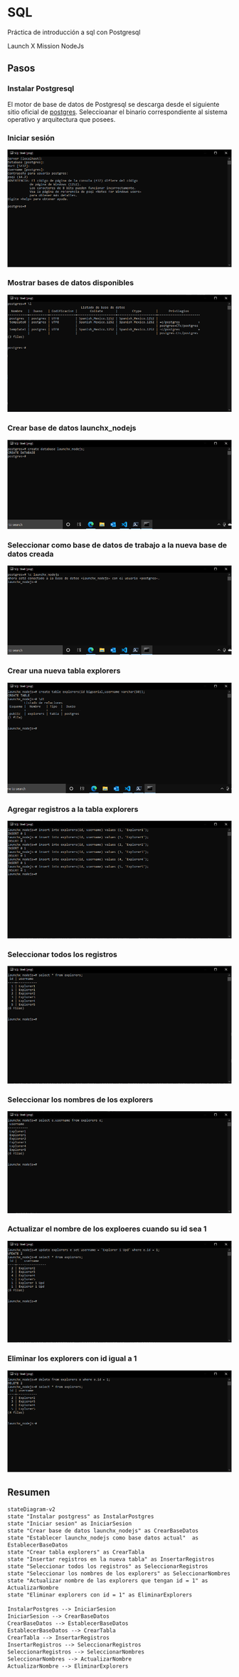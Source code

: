 # SQL

Práctica de introducción a sql con Postgresql

Launch X Mission NodeJs

## Pasos

### Instalar Postgresql

El motor de base de datos de Postgresql se descarga desde el siguiente sitio oficial de [postgres](https://www.postgresql.org/download). Seleccioanar el binario correspondiente al sistema operativo y arquitectura que posees.

### Iniciar sesión
![login](/login.PNG)

### Mostrar bases de datos disponibles
![Bases Datos](/ListadoBaseDatos.PNG)

### Crear base de datos launchx_nodejs
![Crear base datos launchx_nodejs](/CreacionBaseDatos.PNG)

### Seleccionar como base de datos de trabajo a la nueva base de datos creada
![Seleccionar launchx_nodejs](/ConexionNuevaBaseDatos.PNG)

### Crear una nueva tabla explorers
![Crear nueva tabla explorers](/CrearTabla.PNG)

### Agregar registros a la tabla explorers
![Insertar registros en la tabla explorers](/InsertarDatosTabla.PNG)

### Seleccionar todos los registros
![Seleccionar todos los registros](/SeleccionarDatosInsertados.PNG)

### Seleccionar los nombres de los explorers
![Seleccionar nombres de los exploeres](/SeleccionarNombresInsertados.PNG)

### Actualizar el nombre de los exploeres cuando su id sea 1
![Actulizar nombre explorers](/ActualizarNombre.PNG)

### Eliminar los explorers con id igual a 1
![Eliminar explorers](/EliminarRegistro.PNG)


## Resumen

```mermaid
stateDiagram-v2
state "Instalar postgress" as InstalarPostgres
state "Iniciar sesion" as IniciarSesion
state "Crear base de datos launchx_nodejs" as CrearBaseDatos
state "Establecer launchx_nodejs como base datos actual"  as EstablecerBaseDatos
state "Crear tabla explorers" as CrearTabla
state "Insertar registros en la nueva tabla" as InsertarRegistros
state "Seleccionar todos los registros" as SeleccionarRegistros
state "Seleccionar los nombres de los explorers" as SeleccionarNombres
state "Actualizar nombre de las explorers que tengan id = 1" as ActualizarNombre
state "Eliminar explorers con id = 1" as EliminarExplorers

InstalarPostgres --> IniciarSesion
IniciarSesion --> CrearBaseDatos
CrearBaseDatos --> EstablecerBaseDatos
EstablecerBaseDatos --> CrearTabla
CrearTabla --> InsertarRegistros
InsertarRegistros --> SeleccionarRegistros
SeleccionarRegistros --> SeleccionarNombres
SeleccionarNombres --> ActualizarNombre
ActualizarNombre --> EliminarExplorers


```
